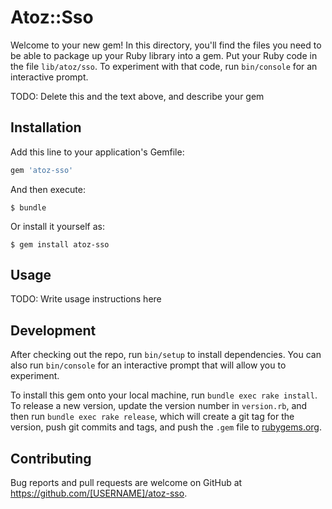 # Atoz::Sso

Welcome to your new gem! In this directory, you'll find the files you need to be able to package up your Ruby library into a gem. Put your Ruby code in the file `lib/atoz/sso`. To experiment with that code, run `bin/console` for an interactive prompt.

TODO: Delete this and the text above, and describe your gem

## Installation

Add this line to your application's Gemfile:

```ruby
gem 'atoz-sso'
```

And then execute:

    $ bundle

Or install it yourself as:

    $ gem install atoz-sso

## Usage

TODO: Write usage instructions here

## Development

After checking out the repo, run `bin/setup` to install dependencies. You can also run `bin/console` for an interactive prompt that will allow you to experiment.

To install this gem onto your local machine, run `bundle exec rake install`. To release a new version, update the version number in `version.rb`, and then run `bundle exec rake release`, which will create a git tag for the version, push git commits and tags, and push the `.gem` file to [rubygems.org](https://rubygems.org).

## Contributing

Bug reports and pull requests are welcome on GitHub at https://github.com/[USERNAME]/atoz-sso.
